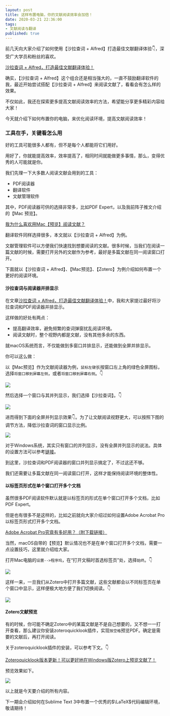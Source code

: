 ```yaml
---
layout: post
title: 这样布置电脑，你的文献阅读效率会加倍！
date: 2020-03-21 22:36:00
tags: 
- 文献阅读与翻译
published: true
---
```


前几天向大家介绍了如何使用【沙拉查词 + Alfred】打造最佳文献翻译体验👇，深受广大学员和粉丝的喜欢。

[沙拉查词 + Alfred，打造最佳文献翻译体验！](https://mp.weixin.qq.com/s/1D1I1WpiPS2diDZtfJT9Hg)

确实，【沙拉查词 + Alfred】这个组合还是相当强大的，一直不鼓励翻译软件的我，最近开始尝试搭配【沙拉查词 + Alfred】来阅读文献了，看看会有怎么样的效果。

不仅如此，我还在探索更多提高文献阅读效率的方法，希望能分享更多精彩内容给大家！

今天就介绍下如何布置你的电脑，来优化阅读环境，提高文献阅读效率！

### 工具在手，关键看怎么用

好的工具可能很多人都有，但不是每个人都能将它们用好。

用好了，你就能提高效率，效率提高了，相同时间就能做更多事情，那么，变得优秀的人可能就是你。

我们先理一下大多数人阅读文献会用到的工具：

- PDF阅读器
- 翻译软件
- 文献管理软件

其中，PDF阅读器可供的选择非常多，比如PDF Expert，以及我前阵子推文介绍的【Mac 预览】。

[我为什么喜欢用Mac【预览】阅读文献？](https://mp.weixin.qq.com/s/vvca56AIZcOLQoZ_KmR-dw)

翻译软件同样选择很多，本文就以【沙拉查词 + Alfred】为例。

文献管理软件可以方便我们快速找到想要阅读的文献。很多时候，当我们在阅读一篇文献的时候，需要打开另外的文献作为参考，最好是多篇文献在同一阅读窗口打开。

下面就以【沙拉查词 + Alfred】、【Mac预览】、【Zotero】为例介绍如何布置一个更好的阅读环境。

#### 沙拉查词与阅读器并排显示

在文章[沙拉查词 + Alfred，打造最佳文献翻译体验！](https://mp.weixin.qq.com/s/1D1I1WpiPS2diDZtfJT9Hg)中，我和大家提过最好将沙拉查词和PDF阅读器并排显示。

这样做的好处有两点：

- 提高翻译效率，避免频繁的查词弹窗扰乱阅读环境。
- 阅读文献时，整个视野内都是文献，没有其他多余的东西。

就macOS系统而言，不仅能做到多窗口并排显示，还能做到全屏并排显示。

你可以这么做：

以【Mac预览】作为文献阅读器为例，`鼠标左键`长按窗口左上角的绿色全屏图标，选择`将窗口移到屏幕左侧`，或者`将窗口移到屏幕右侧`。👇

![](https://tva1.sinaimg.cn/large/00831rSTly1gd2dpympbzj315o0qojxe.jpg)

然后选择一个窗口与其并列显示，我们选择【沙拉查词】。👇

![](https://tva1.sinaimg.cn/large/00831rSTly1gd2dtq2y36j315n0qn45h.jpg)

进而得到下面的全屏并列显示效果👇。为了让文献阅读视野更大，可以按照下图的调节方法，降低沙拉查词的窗口显示比例。

![](https://tva1.sinaimg.cn/large/00831rSTly1gd2dy1hg8yj315n0qndm9.jpg)

对于Windows系统，其实只有窗口的并列显示，没有全屏并列显示的说法。具体的设置方法可以参考[链接](https://jingyan.baidu.com/article/64d05a021bc9aade55f73bf3.html "Windows 并排显示窗口")。

到这里，沙拉查词和PDF阅读器的窗口并列显示搞定了，不过这还不够。

我们还需要让多篇文献在同一阅读窗口打开，这样才能保持阅读环境的整体性。

#### 以标签页形式在单个窗口打开多个文档

虽然很多PDF阅读软件默认就是以标签页的形式在单个窗口打开多个文档，比如PDF Expert。

但是也有很多不是这样的，比如之前就向大家介绍过如何设置Adobe Acrobat Pro以标签页形式打开多个文档。

[Adobe Acrobat Pro究竟有多好用？（附下载链接）](https://mp.weixin.qq.com/s/SmnyrIS0uJ0XhjqA1duRUg)

当然，macOS自带的【预览】默认情况也不是在单个窗口打开多个文档，需要一点设置技巧，这里就介绍给大家。

打开Mac电脑的`设置-->程序坞`，在“打开文稿时首选标签页”处，选择`始终`。👇

![](https://tva1.sinaimg.cn/large/00831rSTly1gd2ec430i2j30k80ctgme.jpg)

这样一来，一旦我们从Zotero中打开多篇文献，这些文献都会以不同标签页在单个窗口中显示，这样便极大地方便了我们切换阅读。👇

![](https://tva1.sinaimg.cn/large/00831rSTly1gd2eoafznbj315n0qn0zu.jpg)

#### Zotero文献预览

有的时候，你可能不确定Zotero中的某篇文献是不是自己想要的，又不想一一打开查看，那么建议你安装zoteroquicklook插件，实现`按空格`预览PDF。确定是需要的文献后，再打开阅读。

关于zoteroquicklook插件的安装，可以参考下文。👇

[Zoteroquicklook版本更新！可以更好地在Windows版Zotero上预览文献了！](https://mp.weixin.qq.com/s/Cc1Y0QcDzePHWUkKp_MPIQ)

预览效果如下。

![](https://tva1.sinaimg.cn/large/00831rSTly1gd2etnxgwpj315n0oq7af.jpg)

以上就是今天要介绍的所有内容。

下一期会介绍如何在Sublime Text 3中布置一个优秀的$\LaTeX$代码编辑环境，敬请期待！

